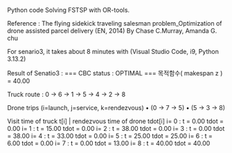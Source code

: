 Python code Solving FSTSP with OR-tools. 

Reference : The flying sidekick traveling salesman problem_Optimization of drone assisted parcel delivery (EN, 2014) By Chase C.Murray, Amanda G. chu

For senario3, it takes about 8 minutes with (Visual Studio Code, i9, Python 3.13.2)

Result of Senatio3 : 
  === CBC status : OPTIMAL ===
  목적함수( makespan z ) = 40.00
  
  Truck route : 0 -> 6 -> 1 -> 5 -> 4 -> 2 -> 8
  
  Drone trips (i=launch, j=service, k=rendezvous)
    • (0 → 7 → 5)
    • (5 → 3 → 8)
  
  Visit time of truck   t[i]   |   rendezvous time of drone   tdot[i]
    i= 0 :  t =   0.00    tdot =   0.00
    i= 1 :  t =  15.00    tdot =   0.00
    i= 2 :  t =  38.00    tdot =   0.00
    i= 3 :  t =   0.00    tdot =  38.00
    i= 4 :  t =  33.00    tdot =   0.00
    i= 5 :  t =  25.00    tdot =  25.00
    i= 6 :  t =   6.00    tdot =   0.00
    i= 7 :  t =   0.00    tdot =  13.00
    i= 8 :  t =  40.00    tdot =  40.00
